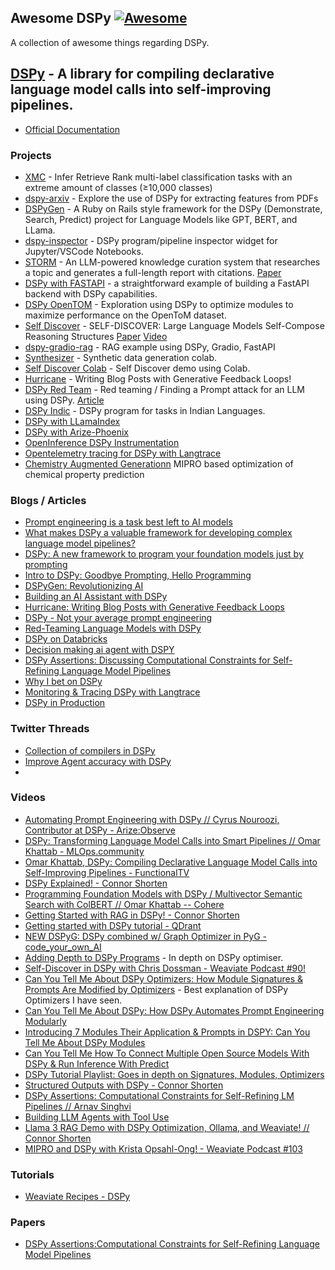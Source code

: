 ## **Awesome DSPy** [![Awesome](https://cdn.rawgit.com/sindresorhus/awesome/d7305f38d29fed78fa85652e3a63e154dd8e8829/media/badge.svg)](https://github.com/sindresorhus/awesome)

A collection of awesome things regarding DSPy.

## [DSPy](https://github.com/stanfordnlp/dspy) - A library for compiling declarative language model calls into self-improving pipelines.

- [Official Documentation](https://dspy-docs.vercel.app/)


### Projects

- [XMC](https://github.com/KarelDO/xmc.dspy) - Infer Retrieve Rank multi-label classification tasks with an extreme amount of classes (≥10,000 classes)
- [dspy-arxiv](https://github.com/S1M0N38/dspy-arxiv) - Explore the use of DSPy for extracting features from PDFs
- [DSPyGen](https://github.com/seanchatmangpt/dspygen) - A Ruby on Rails style framework for the DSPy (Demonstrate, Search, Predict) project for Language Models like GPT, BERT, and LLama.
- [dspy-inspector](https://github.com/Neoxelox/dspy-inspector) - DSPy program/pipeline inspector widget for Jupyter/VSCode Notebooks.
- [STORM](https://github.com/stanford-oval/storm) - An LLM-powered knowledge curation system that researches a topic and generates a full-length report with citations. [Paper](https://arxiv.org/abs/2402.14207)
- [DSPy with FASTAPI](https://github.com/diicellman/dspy-rag-fastapi) - a straightforward example of building a FastAPI backend with DSPy capabilities.
- [DSPy OpenTOM](https://github.com/vintrocode/dspy-opentom) - Exploration using DSPy to optimize modules to maximize performance on the OpenToM dataset.
- [Self Discover](https://colab.research.google.com/drive/1GkAQKmw1XQgg5UNzzy8OncRe79V6pADB?usp=sharing) - SELF-DISCOVER: Large Language Models Self-Compose Reasoning Structures [Paper](https://arxiv.org/abs/2402.03620) [Video](https://www.youtube.com/watch?v=iC64q1gFWiY&ab_channel=Weaviate%E2%80%A2VectorDatabase)
- [dspy-gradio-rag](https://github.com/diicellman/dspy-gradio-rag) - RAG example using DSPy, Gradio, FastAPI
- [Synthesizer](https://colab.research.google.com/drive/1CweVOu0qhTC0yOfW5QkLDRIKuAuWJKEr?usp=sharing#scrollTo=Th6MmBEiznK3) - Synthetic data generation colab.
- [Self Discover Colab](https://colab.research.google.com/drive/1GkAQKmw1XQgg5UNzzy8OncRe79V6pADB?usp=sharing) - Self Discover demo using Colab.
- [Hurricane](https://github.com/weaviate-tutorials/Hurricane) - Writing Blog Posts with Generative Feedback Loops!
- [DSPy Red Team](https://github.com/haizelabs/dspy-redteam) - Red teaming / Finding a Prompt attack for an LLM using DSPy. [Article](https://blog.haizelabs.com/posts/dspy/)
- [DSPy Indic](https://github.com/saifulhaq95/DSPy-Indic) - DSPy program for tasks in Indian Languages.
- [DSPy with LLamaIndex](https://github.com/Pavankunchala/LLM-Learn-PK/tree/main/DSP/DSPy_llamaIndex)
- [DSPy with Arize-Phoenix](https://github.com/Arize-ai/phoenix/blob/cf97ddc438fd0e075f87b156a99cc930d4b31ca9/docs/tracing/integrations-tracing/dspy.md)
- [OpenInference DSPy Instrumentation](https://github.com/Arize-ai/openinference/tree/main/python/instrumentation/openinference-instrumentation-dspy)
- [Opentelemetry tracing for DSPy with Langtrace](https://docs.langtrace.ai/supported-integrations/llm-frameworks/dspy#dspy)
- [Chemistry Augmented Generationn](https://github.com/scottmreed/chemistry-augmented-generation) MIPRO based optimization of chemical property prediction

### Blogs / Articles
- [Prompt engineering is a task best left to AI models](https://www.theregister.com/2024/02/22/prompt_engineering_ai_models/)
- [What makes DSPy a valuable framework for developing complex language model pipelines?](https://medium.com/@sujathamudadla1213/what-makes-dspy-a-valuable-framework-for-developing-complex-language-model-pipelines-edfa5b4bcf9b)
- [DSPy: A new framework to program your foundation models just by prompting](https://www.linkedin.com/pulse/dspy-new-framework-program-your-foundation-models-just-prompting-lli4c/?trk=organization_guest_main-feed-card_feed-article-content)
- [Intro to DSPy: Goodbye Prompting, Hello Programming](https://medium.com/towards-data-science/intro-to-dspy-goodbye-prompting-hello-programming-4ca1c6ce3eb9)
- [DSPyGen: Revolutionizing AI](https://www.linkedin.com/pulse/launch-alert-dspygen-20242252-revolutionizing-ai-sean-chatman--g9f1c/?trk=article-ssr-frontend-pulse_more-articles_related-content-card)
- [Building an AI Assistant with DSPy](https://www.linkedin.com/pulse/building-ai-assistant-dspy-valliappa-lakshmanan-vgnsc/?trackingId=Gn5TWFiY%2FUjo9FlydGla%2FA%3D%3D)
- [Hurricane: Writing Blog Posts with Generative Feedback Loops](https://weaviate.io/blog/hurricane-generative-feedback-loops)
- [DSPy - Not your average prompt engineering](https://jina.ai/news/dspy-not-your-average-prompt-engineering/)
- [Red-Teaming Language Models with DSPy](https://blog.haizelabs.com/posts/dspy/)
- [DSPy on Databricks](https://www.databricks.com/blog/dspy-databricks)
- [Decision making ai agent with DSPY](https://www.lycee.ai/blog/decision-making-ai-agent-dspy)
- [DSPy Assertions: Discussing Computational Constraints for Self-Refining Language Model Pipelines](https://arize.com/blog/dspy-assertions-computational-constraints/)
- [Why I bet on DSPy](https://blog.isaacmiller.dev/posts/dspy)
- [Monitoring & Tracing DSPy with Langtrace](https://langtrace.ai/blog/announcing-dspy-support-in-langtrace)
- [DSPy in Production](https://portkey.ai/blog/dspy-in-production/)

### Twitter Threads
- [Collection of compilers in DSPy](https://twitter.com/ecardenas300/status/1780631627275571471)
- [Improve Agent accuracy with DSPy](https://twitter.com/lateinteraction/status/1781026667798138962)
- 



### Videos
- [Automating Prompt Engineering with DSPy // Cyrus Nouroozi, Contributor at DSPy - Arize:Observe](https://www.youtube.com/watch?v=q_hTvyBeKAc)
- [DSPy: Transforming Language Model Calls into Smart Pipelines // Omar Khattab - MLOps.community](https://www.youtube.com/watch?v=NoaDWKHdkHg&t=3281s&ab_channel=MLOps.community)
- [Omar Khattab, DSPy: Compiling Declarative Language Model Calls into Self-Improving Pipelines - FunctionalTV](https://www.youtube.com/watch?v=Dt3H2ninoeY&ab_channel=FunctionalTV)
- [DSPy Explained! - Connor Shorten](https://www.youtube.com/watch?v=41EfOY0Ldkc&t=788s&ab_channel=ConnorShorten)
- [Programming Foundation Models with DSPy / Multivector Semantic Search with ColBERT // Omar Khattab -- Cohere](https://www.youtube.com/watch?v=Y94tw4eDHW0&ab_channel=Cohere)
- [Getting Started with RAG in DSPy! - Connor Shorten](https://www.youtube.com/watch?v=CEuUG4Umfxs&t=60s&ab_channel=ConnorShorten)
- [Getting started with DSPy tutorial - QDrant](https://www.youtube.com/watch?v=f_7oLIF6X9o&ab_channel=Qdrant)
- [NEW DSPyG: DSPy combined w/ Graph Optimizer in PyG - code_your_own_AI](https://www.youtube.com/watch?v=rqR3LeR09gc&t=588s&ab_channel=code_your_own_AI)
- [Adding Depth to DSPy Programs](https://www.youtube.com/watch?v=0c7Ksd6BG88&t=1111s&ab_channel=ConnorShorten) - In depth on DSPy optimiser.
- [Self-Discover in DSPy with Chris Dossman - Weaviate Podcast #90!](https://www.youtube.com/watch?v=iC64q1gFWiY&ab_channel=Weaviate%E2%80%A2VectorDatabase)
- [Can You Tell Me About DSPy Optimizers: How Module Signatures & Prompts Are Modified by Optimizers](https://www.youtube.com/watch?v=bzgWbCeC0iw&ab_channel=KamalrajMM) - Best explanation of DSPy Optimizers I have seen.
- [Can You Tell Me About DSPy: How DSPy Automates Prompt Engineering Modularly](https://www.youtube.com/watch?v=zBb8XQZ4ksI&ab_channel=KamalrajMM)
- [Introducing 7 Modules Their Application & Prompts in DSPY: Can You Tell Me About DSPy Modules](https://www.youtube.com/watch?v=b2N01VnDego&ab_channel=KamalrajMM)
- [Can You Tell Me How To Connect Multiple Open Source Models With DSPy & Run Inference With Predict](https://www.youtube.com/watch?v=ELyk69DCiGQ&ab_channel=KamalrajMM)
- [DSPy Tutorial Playlist: Goes in depth on Signatures, Modules, Optimizers](https://www.youtube.com/watch?v=zBb8XQZ4ksI&list=PLbzjzOKeYPCqoCjk_rTuZA1Qobq5_D_hX&ab_channel=KamalrajMM)
- [Structured Outputs with DSPy - Connor Shorten](https://www.youtube.com/watch?v=tVw3CwrN5-8&ab_channel=ConnorShorten)
- [DSPy Assertions: Computational Constraints for Self-Refining LM Pipelines // Arnav Singhvi](https://www.youtube.com/watch?v=NRc-y5Y70xU&ab_channel=MLOps.community)
- [Building LLM Agents with Tool Use](https://www.youtube.com/watch?v=5drn2DO7gNY&ab_channel=JayAlammar)
- [Llama 3 RAG Demo with DSPy Optimization, Ollama, and Weaviate! // Connor Shorten](https://www.youtube.com/watch?v=1h3_h8t3L14&ab_channel=ConnorShorten)
- [MIPRO and DSPy with Krista Opsahl-Ong! - Weaviate Podcast #103](https://www.youtube.com/watch?v=skMH3DOV_UQ)


### Tutorials

- [Weaviate Recipes - DSPy](https://github.com/weaviate/recipes/tree/main/integrations/llm-frameworks/dspy)

### Papers

- [DSPy Assertions:Computational Constraints for Self-Refining Language Model Pipelines](https://arxiv.org/pdf/2312.13382.pdf)
